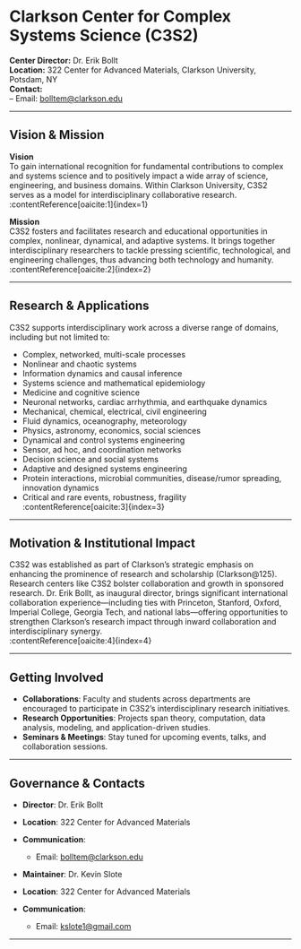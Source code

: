 # Clarkson Center for Complex Systems Science (C3S2)

**Center Director:** Dr. Erik Bollt  
**Location:** 322 Center for Advanced Materials, Clarkson University, Potsdam, NY  
**Contact:**  
– Email: bolltem@clarkson.edu  

---

##  Vision & Mission

**Vision**  
To gain international recognition for fundamental contributions to complex and systems science and to positively impact a wide array of science, engineering, and business domains. Within Clarkson University, C3S2 serves as a model for interdisciplinary collaborative research.  
:contentReference[oaicite:1]{index=1}

**Mission**  
C3S2 fosters and facilitates research and educational opportunities in complex, nonlinear, dynamical, and adaptive systems. It brings together interdisciplinary researchers to tackle pressing scientific, technological, and engineering challenges, thus advancing both technology and humanity.  
:contentReference[oaicite:2]{index=2}

---

##  Research & Applications

C3S2 supports interdisciplinary work across a diverse range of domains, including but not limited to:

- Complex, networked, multi-scale processes  
- Nonlinear and chaotic systems  
- Information dynamics and causal inference  
- Systems science and mathematical epidemiology  
- Medicine and cognitive science  
- Neuronal networks, cardiac arrhythmia, and earthquake dynamics  
- Mechanical, chemical, electrical, civil engineering  
- Fluid dynamics, oceanography, meteorology  
- Physics, astronomy, economics, social sciences  
- Dynamical and control systems engineering  
- Sensor, ad hoc, and coordination networks  
- Decision science and social systems  
- Adaptive and designed systems engineering  
- Protein interactions, microbial communities, disease/rumor spreading, innovation dynamics  
- Critical and rare events, robustness, fragility  
:contentReference[oaicite:3]{index=3}

---

##  Motivation & Institutional Impact

C3S2 was established as part of Clarkson’s strategic emphasis on enhancing the prominence of research and scholarship (Clarkson@125). Research centers like C3S2 bolster collaboration and growth in sponsored research. Dr. Erik Bollt, as inaugural director, brings significant international collaboration experience—including ties with Princeton, Stanford, Oxford, Imperial College, Georgia Tech, and national labs—offering opportunities to strengthen Clarkson’s research impact through inward collaboration and interdisciplinary synergy.  
:contentReference[oaicite:4]{index=4}

---

##  Getting Involved

- **Collaborations**: Faculty and students across departments are encouraged to participate in C3S2’s interdisciplinary research initiatives.
- **Research Opportunities**: Projects span theory, computation, data analysis, modeling, and application-driven studies.  
- **Seminars & Meetings**: Stay tuned for upcoming events, talks, and collaboration sessions.

---

##  Governance & Contacts

- **Director**: Dr. Erik Bollt  
- **Location**: 322 Center for Advanced Materials  
- **Communication**:  
  - Email: bolltem@clarkson.edu  

- **Maintainer**: Dr. Kevin Slote  
- **Location**: 322 Center for Advanced Materials  
- **Communication**:  
  - Email: kslote1@gmail.com  
---

